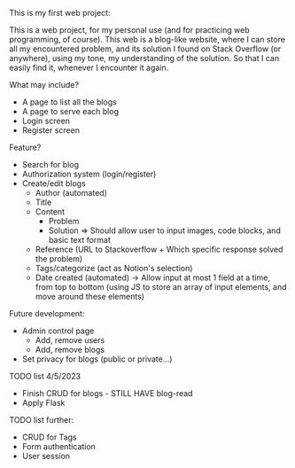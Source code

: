 This is my first web project:

This is a web project, for my personal use (and for practicing web programming, of course). This web is a blog-like website, where I can store all my encountered problem, and its solution I found on Stack Overflow (or anywhere), using my tone, my understanding of the solution. So that I can easily find it, whenever I encounter it again.


What may include?
- A page to list all the blogs
- A page to serve each blog
- Login screen
- Register screen

Feature?
- Search for blog
- Authorization system (login/register)
- Create/edit blogs
    + Author (automated)
    + Title
    + Content
        * Problem
        * Solution
        => Should allow user to input images, code blocks, and basic text format
    + Reference (URL to Stackoverflow + Which specific response solved the problem)
    + Tags/categorize (act as Notion's selection)
    + Date created (automated)
    -> Allow input at most 1 field at a time, from top to bottom (using JS to store an array of input elements, and move around these elements)


Future development: 
- Admin control page
    + Add, remove users
    + Add, remove blogs
- Set privacy for blogs (public or private...)

TODO list 4/5/2023
- Finish CRUD for blogs - STILL HAVE blog-read
- Apply Flask



TODO list further:
- CRUD for Tags
- Form authentication
- User session
